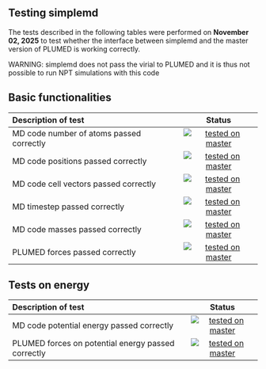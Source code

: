Testing simplemd
------------------------
 
The tests described in the following tables were performed on __November 02, 2025__ to test whether the interface between simplemd and the master version of PLUMED is working correctly.

WARNING: simplemd does not pass the virial to PLUMED and it is thus not possible to run NPT simulations with this code

## Basic functionalities

| Description of test | Status | 
|:--------------------|:------:| 
| MD code number of atoms passed correctly | [![tested on master](https://img.shields.io/badge/master-fail%200%25-green.svg)](natoms_master.html) |
| MD code positions passed correctly | [![tested on master](https://img.shields.io/badge/master-fail%200%25-green.svg)](positions_master.html) |
| MD code cell vectors passed correctly | [![tested on master](https://img.shields.io/badge/master-fail%200%25-green.svg)](cell_master.html) |
| MD timestep passed correctly | [![tested on master](https://img.shields.io/badge/master-fail%200%25-green.svg)](timestep_master.html) |
| MD code masses passed correctly | [![tested on master](https://img.shields.io/badge/master-fail%200%25-green.svg)](mass_master.html) |
| PLUMED forces passed correctly | [![tested on master](https://img.shields.io/badge/master-fail%203%25-green.svg)](forces_master.html) |


## Tests on energy

| Description of test | Status | 
|:--------------------|:------:| 
| MD code potential energy passed correctly | [![tested on master](https://img.shields.io/badge/master-fail%200%25-green.svg)](energy_master.html) |
| PLUMED forces on potential energy passed correctly | [![tested on master](https://img.shields.io/badge/master-fail%200%25-green.svg)](engforces_master.html) |

